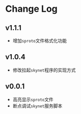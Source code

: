 # Change Log

## v1.1.1

- 增加`sproto`文件格式化功能

## v1.0.4

- 修改拉起`skynet`程序的实现方式

## v0.0.1

- 高亮显示`sproto`文件
- 断点调试`skynet`服务脚本
